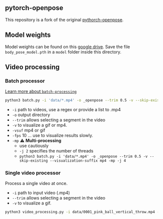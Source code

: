 ## pytorch-openpose

This repository is a fork of the original [pythorch-openpose](https://github.com/Hzzone/pytorch-openpose).

## Model weights

Model weights can be found on this [google drive](https://drive.google.com/drive/folders/1JsvI4M4ZTg98fmnCZLFM-3TeovnCRElG). Save the file `body_pose_model.pth` in a `model` folder inside this directory.


## Video processing

### Batch processor
[Learn more about `batch-processing`](https://github.com/emmcb/batch-processing)

```bash
python3 batch.py -i 'data/*.mp4' -o _openpose --trim 0.5 -v --skip-existing --visualization-suffix mp4
```

- `-i` path to videos, use a regex or provide a list to .mp4
- `-o` output directory
- `--trim` allows selecting a segment in the video
- `-v` to visualize a gif or mp4.
- `-vsuf` mp4 or gif
- `-fps` 10 ... use to visualize results slowly.
- `-mp` :warning: **Multi-processing** 
  - use cautiously 
  - `-j 2` specifies the number of threads
  - `python3 batch.py -i 'data/*.mp4' -o _openpose --trim 0.5 -v --skip-existing --visualization-suffix mp4 -mp -j 4`


### Single video processor

Process a single video at once.
- `-i` path to input video (.mp4)
- `--trim` allows selecting a segment in the video
- `-v` to visualize a gif.
```bash
python3 video_processing.py -i data/0001_pink_ball_vertical_throw.mp4 --trim 5.8 6.2 -v
```